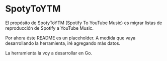 # SpotyToYTM

El propósito de SpotyToYTM (Spotify To YouTube Music) es migrar listas de
reproducción de Spotify a YouTube Music.

Por ahora éste README es un placeholder. A medida que vaya desarrollando la
herramienta, iré agregando más datos.

La herramienta la voy a desarrollar en Go.
